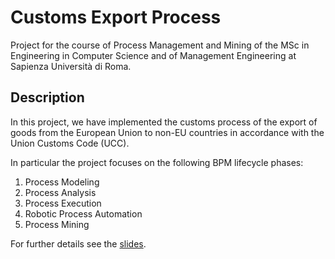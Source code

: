 # Customs Export Process
Project for the course of Process Management and Mining of the MSc in Engineering in Computer Science and of Management Engineering at Sapienza Università di Roma.

## Description

In this project, we have implemented the customs process of the export of goods from the European Union to non-EU countries in accordance with the Union Customs Code (UCC).

In particular the project focuses on the following BPM lifecycle phases:
1. Process Modeling
2. Process Analysis
3. Process Execution
4. Robotic Process Automation
5. Process Mining

For further details see the <a href="https://github.com/xsk07/Customs-Export-Process/blob/main/Customs_Export_Process.pdf" >slides</a>.

